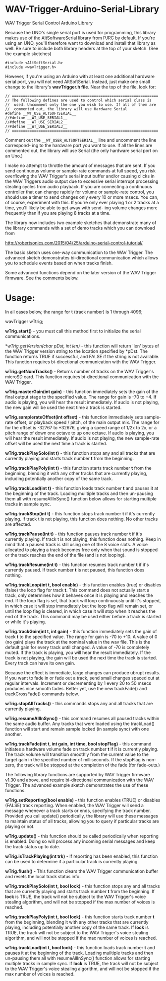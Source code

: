 WAV-Trigger-Arduino-Serial-Library
==================================

WAV Trigger Serial Control Arduino Library

Because the UNO's single serial port is used for programming, this library makes use
of the AltSoftwareSerial library from PJRC by default. If you're using an UNO, you'll
therefore want to download and install that library as well. Be sure to include both
library headers at the top of your sketch. (See the example sketches)

```
#include <AltSoftSerial.h>
#include <wavTrigger.h>
```

However, if you're using an Arduino with at least one additional hardware serial
port, you will not need AltSoftSerial. Instead, just make one small change to the
library's **wavTrigger.h file**. Near the top of the file, look for:

```
// ==================================================================
// The following defines are used to control which serial class is
//  used. Uncomment only the one you wish to use. If all of them are
//  commented out, the library will use Hardware Serial
#define __WT_USE_ALTSOFTSERIAL__
//#define __WT_USE_SERIAL1__
//#define __WT_USE_SERIAL2__
//#define __WT_USE_SERIAL3__
// ==================================================================
```

Comment out the `__WT_USER_ALTSOFTSERIAL__` line and uncomment the line correspond-
ing to the hardware port you want to use. If all the lines are commented out, the
library will use Serial (the only hardware serial port on an Uno.)

I make no attempt to throttle the amount of messages that are sent. If you send
continuous volume or sample-rate commands at full speed, you risk overflowing the
WAV Trigger's serial input buffer and/or causing clicks in the WAV Triggers audio
output due to excessive serial interrupt processing stealing cycles from audio
playback. If you are connecting a continuous controller that can change rapidly
for volume or sample-rate control, you should use a timer to send changes only
every 10 or more msecs. You can, of course, experiment with this. If you're only
ever playing 1 or 2 tracks at a time, you'll likely be able to get away with send-
ing volume changes more frequently than if you are playing 8 tracks at a time.

The library now includes two example sketches that demonstrate many of the library
commands with a set of demo tracks which you can download from

http://robertsonics.com/2015/04/25/arduino-serial-control-tutorial/

The basic sketch uses one-way communication to the WAV Trigger. The advanced sketch
demonstrates bi-directional communication which allows you to schedule events based
on when tracks finish.

Some advanced functions depend on the later version of the WAV Trigger firmware.
See the comments below.

Usage:
======

In all cases below, the range for t (track number) is 1 through 4096;

wavTrigger wTtrig;

**wTrig.start()** - you must call this method first to initialize the serial
  communications.

**wTrig.getVersion(char *pDst, int len)** - this function will return 'len' bytes of
  the WAV Trigger version string to the location specified by *pDst. The function
  returns TRUE if successful, and FALSE if the string is not available. This
  function requires bi-directional communication with the WAV Trigger.

**wTrig.getNumTracks()** - Returns number of tracks on the WAV Trigger's microSD
  card. This function requires bi-directional communication with the WAV Trigger.

**wTrig.masterGain(int gain)** - this function immediately sets the gain of the
  final output stage to the specified value. The range for gain is -70 to +4. If
  audio is playing, you will hear the result immediately. If audio is not playing,
  the new gain will be used the next time a track is started.

**wTrig.samplerateOffset(int offset)** - this function immediately sets sample-
  rate offset, or playback speed / pitch, of the main output mix. The range for
  for the offset is -32767 to +32676, giving a speed range of 1/2x to 2x, or a
  pitch range of down one octave to up one octave. If audio is playing, you will
  hear the result immediately. If audio is not playing, the new sample-rate offset
  will be used the next time a track is started.

**wTrig.trackPlaySolo(int t)** - this function stops any and all tracks that are
  currently playing and starts track number **t** from the beginning.

**wTrig.trackPlayPoly(int t)** - this function starts track number **t** from the
  beginning, blending it with any other tracks that are currently playing,
  including potentially another copy of the same track.
  
**wTrig.trackLoad(int t)** - this function loads track number **t** and pauses it
  at the beginning of the track. Loading muiltiple tracks and then un-pausing them
  all with resumeAllInSync() function below allows for starting multiple tracks in
  sample sync.
  
**wTrig.trackStop(int t)** - this function stops track number **t** if it's currently
  playing. If track t is not playing, this function does nothing. No other
  tracks are affected.
  
**wTrig.trackPause(int t)** - this function pauses track number **t** if it's currently
  playing. If track t is not playing, this function does nothing. Keep in mind
  that a paused track is still using one of the 8 voice slots. A voice allocated
  to playing a track becomes free only when that sound is stopped or the track
  reaches the end of the file (and is not looping).
  
**wTrig.trackResume(int t)** - this function resumes track number **t** if it's currently
  paused. If track number **t** is not paused, this function does nothing.
  
**wTrig.trackLoop(int t, bool enable)** - this function enables (true) or disables
  (false) the loop flag for track **t**. This command does not actually start a track,
  only determines how it behaves once it is playing and reaches the end. If the
  loop flag is set, that track will loop continuously until it's stopped, in which
  case it will stop immediately but the loop flag will remain set, or until the loop
  flag is cleared, in which case it will stop when it reaches the end of the track.
  This command may be used either before a track is started or while it's playing.
  
**wTrig.trackGain(int t, int gain)** - this function immediately sets the gain of
  track **t** to the specified value. The range for gain is -70 to +10. A value of
  0 (no gain) plays the track at the nominal value in the wav file. This is the
  default gain for every track until changed. A value of -70 is completely
  muted. If the track is playing, you will hear the result immediately. If the
  track is not playing, the gain will be used the next time the track is started.
  Every track can have its own gain.
  
  Because the effect is immediate, large changes can produce ubrupt results. If
  you want to fade in or fade out a track, send small changes spaced out at regular
  intervals. Increment or decrementing by 1 every 20 to 50 msecs produces nice
  smooth fades. Better yet, use the new trackFade() and trackCrossFade() commands
  below.
  
**wTrig.stopAllTracks()** - this commands stops any and all tracks that are currently
  playing.
  
**wTrig.resumeAllInSync()** - this command resumes all paused tracks within the same
  audio buffer. Any tracks that were loaded using the trackLoad() function will start
  and remain sample locked (in sample sync) with one another.

**wTrig.trackFade(int t, int gain, int time, bool stopFlag)** - this command initiates
  a hardware volume fade on track number **t** if it is currently playing. The track
  volume will transition smoothly from the current value to the target gain in the
  specified number of milliseconds. If the stopFlag is non-zero, the track will be
  stopped at the completion of the fade (for fade-outs.)
  
  
The following library functions are supported by WAV Trigger firmware v1.30 and above,
and require bi-directional communication with the WAV Trigger. The advanced example
sketch demonstrates the use of these functions.

**wTrig.setReporting(bool enable)** - this function enables (TRUE) or disables
  (FALSE) track reporting. When enabled, the WAV Trigger will send a message whenever
  a track starts or ends, specifying the track number. Provided you call update()
  periodically, the library will use these messages to maintain status of all tracks,
  allowing you to query if particular tracks are playing or not.
  
**wTrig.update()** - this function should be called periodically when reporting is
  enabled. Doing so will process any incoming serial messages and keep the track status
  up to date.

**wTrig.isTrackPlaying(int trk)** - If reporting has been enabled, this function can be
  used to determine if a particular track is currently playing.

**wTrig.flush()** - This function clears the WAV Trigger communication buffer and resets
  the local track status info.
  
**wTrig.trackPlaySolo(int t, bool lock)** - this function stops any and all tracks that
  are currently playing and starts track number **t** from the beginning. If **lock** is
  TRUE, the track will not be subject to the WAV Trigger's voice stealing algorithm,
  and will not be stopped if the max number of voices is reached.

**wTrig.trackPlayPoly(int t, bool lock)** - this function starts track number **t** from
  the beginning, blending it with any other tracks that are currently playing,
  including potentially another copy of the same track. If **lock** is TRUE, the track will
  not be subject to the WAV Trigger's voice stealing algorithm, and will not be stopped
  if the max number of voices is reached.
  
**wTrig.trackLoad(int t, bool lock)** - this function loads track number **t** and pauses it
  at the beginning of the track. Loading muiltiple tracks and then un-pausing them
  all with resumeAllInSync() function allows for starting multiple tracks in sample
  sync.  If **lock** is TRUE, the track will not be subject to the WAV Trigger's voice
  stealing algorithm, and will not be stopped if the max number of voices is reached.
  


  
